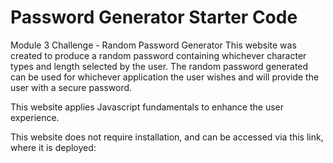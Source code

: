 # Password Generator Starter Code
Module 3 Challenge - Random Password Generator
    This website was created to produce a random password containing whichever character types and length selected by the user. The random password generated can be used for whichever application the user wishes and will provide the user with a secure password.

This website applies Javascript fundamentals to enhance the user experience.

This website does not require installation, and can be accessed via this link, where it is deployed: 
